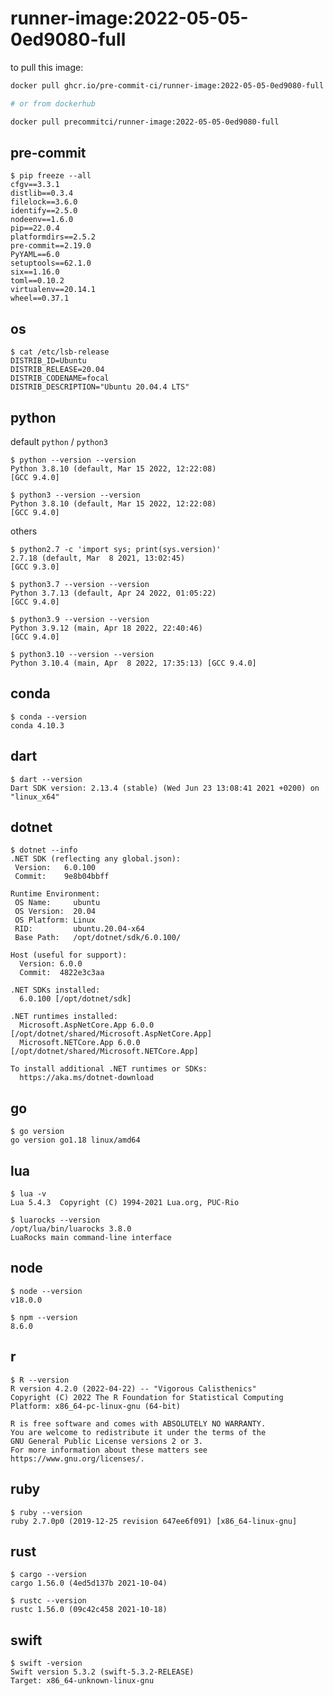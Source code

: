 runner-image:2022-05-05-0ed9080-full
====================================

to pull this image:

```bash
docker pull ghcr.io/pre-commit-ci/runner-image:2022-05-05-0ed9080-full

# or from dockerhub

docker pull precommitci/runner-image:2022-05-05-0ed9080-full
```

## pre-commit

```console
$ pip freeze --all
cfgv==3.3.1
distlib==0.3.4
filelock==3.6.0
identify==2.5.0
nodeenv==1.6.0
pip==22.0.4
platformdirs==2.5.2
pre-commit==2.19.0
PyYAML==6.0
setuptools==62.1.0
six==1.16.0
toml==0.10.2
virtualenv==20.14.1
wheel==0.37.1
```

## os

```console
$ cat /etc/lsb-release
DISTRIB_ID=Ubuntu
DISTRIB_RELEASE=20.04
DISTRIB_CODENAME=focal
DISTRIB_DESCRIPTION="Ubuntu 20.04.4 LTS"
```

## python

default `python` / `python3`

```console
$ python --version --version
Python 3.8.10 (default, Mar 15 2022, 12:22:08)
[GCC 9.4.0]

$ python3 --version --version
Python 3.8.10 (default, Mar 15 2022, 12:22:08)
[GCC 9.4.0]
```

others

```console
$ python2.7 -c 'import sys; print(sys.version)'
2.7.18 (default, Mar  8 2021, 13:02:45)
[GCC 9.3.0]

$ python3.7 --version --version
Python 3.7.13 (default, Apr 24 2022, 01:05:22)
[GCC 9.4.0]

$ python3.9 --version --version
Python 3.9.12 (main, Apr 18 2022, 22:40:46)
[GCC 9.4.0]

$ python3.10 --version --version
Python 3.10.4 (main, Apr  8 2022, 17:35:13) [GCC 9.4.0]
```

## conda

```console
$ conda --version
conda 4.10.3
```

## dart

```console
$ dart --version
Dart SDK version: 2.13.4 (stable) (Wed Jun 23 13:08:41 2021 +0200) on "linux_x64"
```

## dotnet

```console
$ dotnet --info
.NET SDK (reflecting any global.json):
 Version:   6.0.100
 Commit:    9e8b04bbff

Runtime Environment:
 OS Name:     ubuntu
 OS Version:  20.04
 OS Platform: Linux
 RID:         ubuntu.20.04-x64
 Base Path:   /opt/dotnet/sdk/6.0.100/

Host (useful for support):
  Version: 6.0.0
  Commit:  4822e3c3aa

.NET SDKs installed:
  6.0.100 [/opt/dotnet/sdk]

.NET runtimes installed:
  Microsoft.AspNetCore.App 6.0.0 [/opt/dotnet/shared/Microsoft.AspNetCore.App]
  Microsoft.NETCore.App 6.0.0 [/opt/dotnet/shared/Microsoft.NETCore.App]

To install additional .NET runtimes or SDKs:
  https://aka.ms/dotnet-download
```

## go

```console
$ go version
go version go1.18 linux/amd64
```

## lua

```console
$ lua -v
Lua 5.4.3  Copyright (C) 1994-2021 Lua.org, PUC-Rio

$ luarocks --version
/opt/lua/bin/luarocks 3.8.0
LuaRocks main command-line interface

```

## node

```console
$ node --version
v18.0.0

$ npm --version
8.6.0
```

## r

```console
$ R --version
R version 4.2.0 (2022-04-22) -- "Vigorous Calisthenics"
Copyright (C) 2022 The R Foundation for Statistical Computing
Platform: x86_64-pc-linux-gnu (64-bit)

R is free software and comes with ABSOLUTELY NO WARRANTY.
You are welcome to redistribute it under the terms of the
GNU General Public License versions 2 or 3.
For more information about these matters see
https://www.gnu.org/licenses/.

```

## ruby

```console
$ ruby --version
ruby 2.7.0p0 (2019-12-25 revision 647ee6f091) [x86_64-linux-gnu]
```

## rust

```console
$ cargo --version
cargo 1.56.0 (4ed5d137b 2021-10-04)

$ rustc --version
rustc 1.56.0 (09c42c458 2021-10-18)
```

## swift

```console
$ swift -version
Swift version 5.3.2 (swift-5.3.2-RELEASE)
Target: x86_64-unknown-linux-gnu
```
